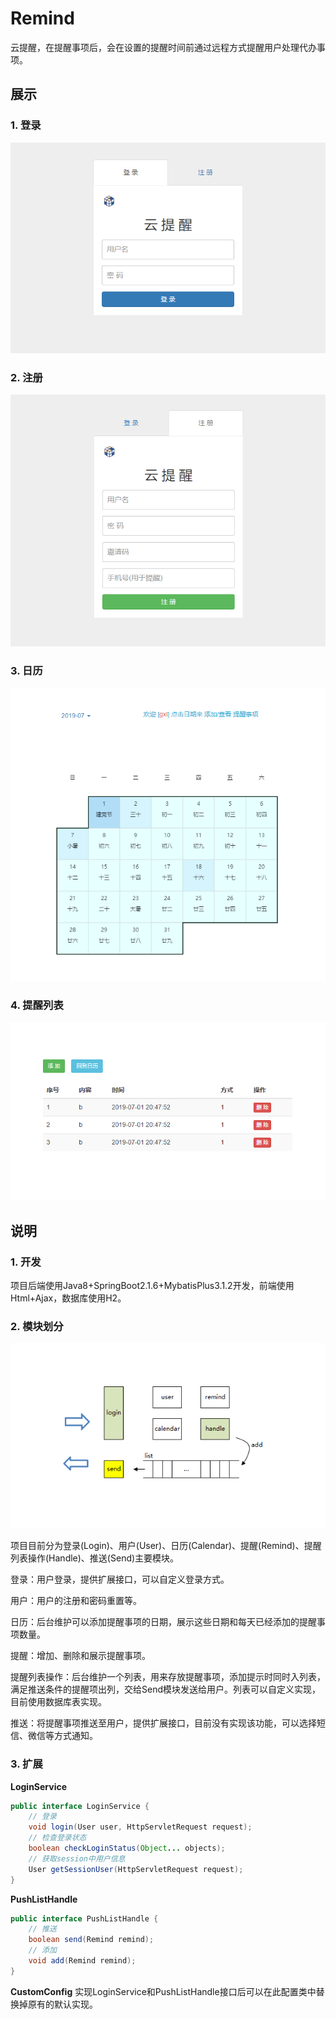 # Remind
云提醒，在提醒事项后，会在设置的提醒时间前通过远程方式提醒用户处理代办事项。


## 展示
### 1. 登录
![login](/img/login.png)

### 2. 注册
![register](/img/register.png)

### 3. 日历
![calendar](/img/calendar.png)

### 4. 提醒列表
![remind](/img/remindlist.png)

## 说明
### 1. 开发
项目后端使用Java8+SpringBoot2.1.6+MybatisPlus3.1.2开发，前端使用Html+Ajax，数据库使用H2。

### 2. 模块划分
![model](/img/model2.png)

项目目前分为登录(Login)、用户(User)、日历(Calendar)、提醒(Remind)、提醒列表操作(Handle)、推送(Send)主要模块。

登录：用户登录，提供扩展接口，可以自定义登录方式。

用户：用户的注册和密码重置等。

日历：后台维护可以添加提醒事项的日期，展示这些日期和每天已经添加的提醒事项数量。

提醒：增加、删除和展示提醒事项。

提醒列表操作：后台维护一个列表，用来存放提醒事项，添加提示时同时入列表，满足推送条件的提醒项出列，交给Send模块发送给用户。列表可以自定义实现，目前使用数据库表实现。

推送：将提醒事项推送至用户，提供扩展接口，目前没有实现该功能，可以选择短信、微信等方式通知。

### 3. 扩展

**LoginService**
```java
public interface LoginService {
    // 登录
    void login(User user, HttpServletRequest request);
    // 检查登录状态
    boolean checkLoginStatus(Object... objects);
    // 获取session中用户信息
    User getSessionUser(HttpServletRequest request);
}
```

**PushListHandle**
```java
public interface PushListHandle {  
    // 推送
    boolean send(Remind remind);
    // 添加
    void add(Remind remind);
}
```

**CustomConfig**
实现LoginService和PushListHandle接口后可以在此配置类中替换掉原有的默认实现。